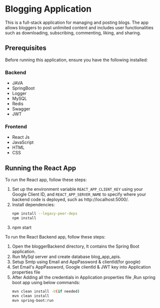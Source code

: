 # Blogging Application

This is a full-stack application for managing and posting blogs. The app allows bloggers to post unlimited content and includes user functionalities such as downloading, subscribing, commenting, liking, and sharing.

## Prerequisites

Before running this application, ensure you have the following installed:

### Backend
- JAVA
- SpringBoot
- Logger
- MySQL
- Redis
- Swagger
- JWT

### Frontend
- React Js
- JavaScript
- HTML
- CSS

## Running the React App

To run the React app, follow these steps:
1. Set up the environment variable `REACT_APP_CLIENT_KEY` using your Google Client ID, and `REACT_APP_SERVER_NAME` to specify where your backend code is deployed, such as http://localhost:5000/.
2. Install dependencies:
   ```bash
   npm install --legacy-peer-deps
   npm install
3. npm start

To run the React Backend app, follow these steps:
1. Open the bloggerBackend directory, It contains the Spring Boot application.
2. Run MySql server and create database blog_app_apis.
3. Setup Smtp using Email and AppPassword & clientId(for google)
4. Set Email's AppPassword, Google clientId & JWT key into Application properties file 
5. After Adding all the credentials in Application properties file ,Run spring boot app using below commands:
   ```bash
   mvn clean install -U(if needed)
   mvn clean install
   mvn spring-boot:run
